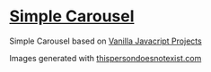 # [Simple Carousel](https://simple-carousel.vercel.app/)

Simple Carousel based on [Vanilla Javacript Projects](https://www.vanillajavascriptprojects.com/)

Images generated with [thispersondoesnotexist.com](https://thispersondoesnotexist.com/)
